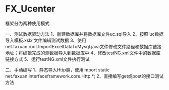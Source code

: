 # FX_Ucenter
框架分为两种使用模式

一、测试数据驱动方法
  1、新建数据库并将数据库文件uc.sql导入
  2、按照‘uc数据导入模板.xslx’文件编辑测试数据
  3、使用net.faxuan.root.ImportExcelDataToMysql.java文件修改文件路径和数据库链接地址；将编辑完成的测数据导入到数据库中
  4、修改testNG.xml文件中的数据库链接方式
  5、运行testNG.xml文件执行测试
  
二、手动编写
  1、静态导入Http类，使用import static net.faxuan.interfaceframework.core.Http.*;
  2、直接编写get或post的接口测试方法
  

